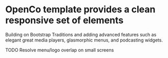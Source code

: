 # OpenCo template provides a clean responsive set of elements

Building on Bootstrap Traditions and adding advanced features such as
elegant great media players, glasmorphic menus, and podcasting widgets.

TODO Resolve menu/logo overlap on small screens


